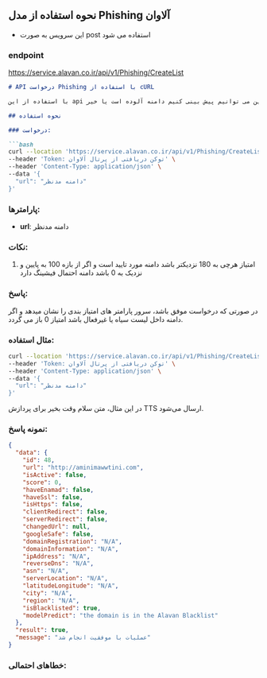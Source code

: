 ##  نحوه استفاده از مدل Phishing آلاوان
* این سرویس به صورت post استفاده می شود
### endpoint
https://service.alavan.co.ir/api/v1/Phishing/CreateList
```markdown
# API درخواست Phishing با استفاده از cURL

با استفاده از این api نسبت به لیست بلک لیست آلاوان و سیستم امتیاز بندی و یادگیری ماشین می توانیم پیش بینی کنیم دامنه آلوده است یا خیر .

## نحوه استفاده

### درخواست:

```bash
curl --location 'https://service.alavan.co.ir/api/v1/Phishing/CreateList' \
--header 'Token: توکن دریافتی از پرتال آلاوان' \
--header 'Content-Type: application/json' \
--data '{
  "url": "دامنه مدنظر"
}'
```

### پارامترها:

- **url**: دامنه مدنظر


### نکات:

1. امتیاز هرچی به 180 نزدیکتر باشد دامنه مورد تایید است و اگر از بازه 100 به پایین و نزدیک به 0 باشد دامنه احتمال فیشینگ دارد


### پاسخ:

در صورتی که درخواست موفق باشد، سرور پارامتر های امتیاز بندی را نشان میدهد و اگر دامنه داخل لیست سیاه یا غیرفعال باشد امتیاز 0 باز می گردد.

### مثال استفاده:

```bash
curl --location 'https://service.alavan.co.ir/api/v1/Phishing/CreateList' \
--header 'Token: توکن دریافتی از پرتال آلاوان' \
--header 'Content-Type: application/json' \
--data '{
  "url": "دامنه مدنظر"
}'
```

در این مثال، متن سلام وقت بخیر برای پردازش TTS ارسال می‌شود.

  
### نمونه پاسخ:

```json
{
  "data": {
    "id": 48,
    "url": "http://aminimawwtini.com",
    "isActive": false,
    "score": 0,
    "haveEnamad": false,
    "haveSsl": false,
    "isHttps": false,
    "clientRedirect": false,
    "serverRedirect": false,
    "changedUrl": null,
    "googleSafe": false,
    "domainRegistration": "N/A",
    "domainInformation": "N/A",
    "ipAddress": "N/A",
    "reverseDns": "N/A",
    "asn": "N/A",
    "serverLocation": "N/A",
    "latitudeLongitude": "N/A",
    "city": "N/A",
    "region": "N/A",
    "isBlacklisted": true,
    "modelPredict": "the domain is in the Alavan Blacklist"
  },
  "result": true,
  "message": "عملیات با موفقیت انجام شد"
}
```

### خطاهای احتمالی:





